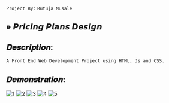 `Project By:` `Rutuja Musale`
## ⁍ 𝙋𝙧𝙞𝙘𝙞𝙣𝙜 𝙋𝙡𝙖𝙣𝙨 𝘿𝙚𝙨𝙞𝙜𝙣

## 𝑫𝒆𝒔𝒄𝒓𝒊𝒑𝒕𝒊𝒐𝒏:

```
A Front End Web Development Project using HTML, Js and CSS.
```
## 𝑫𝒆𝒎𝒐𝒏𝒔𝒕𝒓𝒂𝒕𝒊𝒐𝒏:

![1](https://user-images.githubusercontent.com/69392848/181245715-f84085c3-f69b-4f21-a202-5cab1f160214.png)
![2](https://user-images.githubusercontent.com/69392848/181245776-93c3aa6e-d651-43a4-87ee-0543a209fd4e.png)
![3](https://user-images.githubusercontent.com/69392848/181245953-aff68718-cad4-450b-b275-cac8c5eebbd2.png)
![4](https://user-images.githubusercontent.com/69392848/181245993-c79fcc52-1db0-46f4-b3fa-bac4cd201958.png)
![5](https://user-images.githubusercontent.com/69392848/181245998-70662a61-b16d-4f5f-b4d7-425a05d07be3.png)
